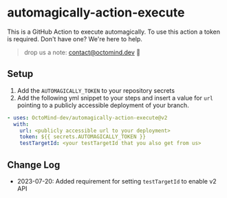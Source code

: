 # automagically-action-execute

This is a GitHub Action to execute automagically. 
To use this action a token is required. Don't have one? We're here to help. 

> drop us a note: contact@octomind.dev 🐙

## Setup


1. Add the `AUTOMAGICALLY_TOKEN` to your repository secrets 
2. Add the following yml snippet to your steps and insert a value for `url` pointing to a publicly accessible deployment of your branch.
```yml
- uses: OctoMind-dev/automagically-action-execute@v2
  with:
    url: <publicly accessible url to your deployment>
    token: ${{ secrets.AUTOMAGICALLY_TOKEN }}
    testTargetId: <your testTargetId that you also get from us>
```


## Change Log

- 2023-07-20: Added requirement for setting `testTargetId` to enable v2 API

